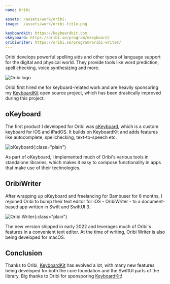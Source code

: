 ```yaml
---
name: Oribi

assets: /assets/work/oribi-
image:  /assets/work/oribi-title.png

keyboardkit: https://keyboardkit.com
okeyboard: https://oribi.se/program/okeyboard/
oribiwriter: https://oribi.se/program/oribi-writer/
---
```


Oribi develops powerful spelling aids and other types of language support for the digital and physical world. They provide tools like word prediction, spell checking, voice synthesizing and more.

![Oribi logo]({{page.image}})

Oribi first hired me for keyboard-related work and are heavily sponsoring my [KeyboardKit]({{page.keyboardKit}}) open source project, which has been drastically improved during this project.


## oKeyboard

The first product I developed for Oribi was [oKeyboard]({{page.okeyboard}}), which is a custom keyboard for iOS and iPadOS. It builds on KeyboardKit and adds features like autocomplete, spellchecking, text-to-speech etc.

![oKeyboard]({{page.assets}}okeyboard.png){:class="plain"}

As part of oKeyboard, I implemented much of Oribi's various tools in standalone libraries, which makes it easy to compose functionality in apps that make use of their technologies.


## OribiWriter

After wrapping up oKeyboard and freelancing for Bambuser for 6 months, I rejoined Oribi to bump their text editor for iOS - OribiWriter - to a document-based app written in Swift and SwiftUI 3.

![Oribi Writer]({{page.assets}}oribiwriter.png){:class="plain"}

The new version shipped in early 2022 and leverages much of Oribi's features in a convenient text editor. At the time of writing, Oribi Writer is also being developed for macOS.


## Conclusion

Thanks to Oribi, [KeyboardKit]({{page.keyboardKit}}) has evolved a lot, with many new features being developed for both the core foundation and the SwiftUI parts of the library. Big thanks to Oribi for sponsporing [KeyboardKit]({{page.keyboardKit}})!